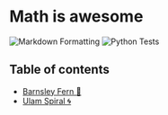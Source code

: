 # Math is awesome

![Markdown Formatting](https://github.com/pniewiejski/math-is-awesome/workflows/Markdown%20Formatting/badge.svg)
![Python Tests](https://github.com/pniewiejski/math-is-awesome/workflows/Python%20Tests/badge.svg)

## Table of contents

- [Barnsley Fern 🌿](./barnsley_fern)
- [Ulam Spiral 🌀](https://github.com/pniewiejski/ulam-spiral)

